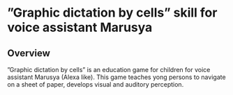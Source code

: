 # ”Graphic dictation by cells” skill for voice assistant Marusya

## Overview

”Graphic dictation by cells” is an education game for children for voice assistant Marusya (Alexa like).
This game teaches yong persons to navigate on a sheet of paper, develops visual and auditory perception.
